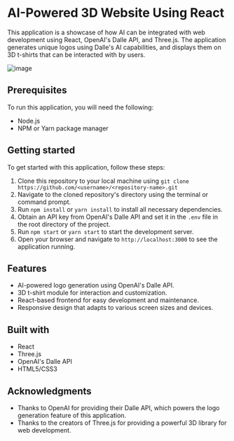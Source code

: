 # AI-Powered 3D Website Using React

This application is a showcase of how AI can be integrated with web development using React, OpenAI's Dalle API, and Three.js. The application generates unique logos using Dalle's AI capabilities, and displays them on 3D t-shirts that can be interacted with by users.

![image](https://user-images.githubusercontent.com/64458111/229379904-831b98c8-3232-4d56-af1c-8fd223df8fd8.png)


## Prerequisites

To run this application, you will need the following:

- Node.js
- NPM or Yarn package manager

## Getting started

To get started with this application, follow these steps:

1. Clone this repository to your local machine using `git clone https://github.com/<username>/<repository-name>.git`
2. Navigate to the cloned repository's directory using the terminal or command prompt.
3. Run `npm install` or `yarn install` to install all necessary dependencies.
4. Obtain an API key from OpenAI's Dalle API and set it in the `.env` file in the root directory of the project.
5. Run `npm start` or `yarn start` to start the development server.
6. Open your browser and navigate to `http://localhost:3000` to see the application running.

## Features

- AI-powered logo generation using OpenAI's Dalle API.
- 3D t-shirt module for interaction and customization.
- React-based frontend for easy development and maintenance.
- Responsive design that adapts to various screen sizes and devices.

## Built with

- React
- Three.js
- OpenAI's Dalle API
- HTML5/CSS3


## Acknowledgments

- Thanks to OpenAI for providing their Dalle API, which powers the logo generation feature of this application.
- Thanks to the creators of Three.js for providing a powerful 3D library for web development.
